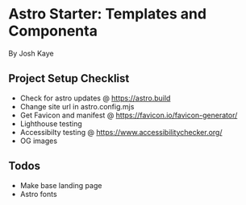# Astro Starter: Templates and Componenta

By Josh Kaye

## Project Setup Checklist
- Check for astro updates @ https://astro.build
- Change site url in astro.config.mjs
- Get Favicon and manifest @ https://favicon.io/favicon-generator/
- Lighthouse testing
- Accessibilty testing @ https://www.accessibilitychecker.org/
- OG images


## Todos
- Make base landing page
- Astro fonts
